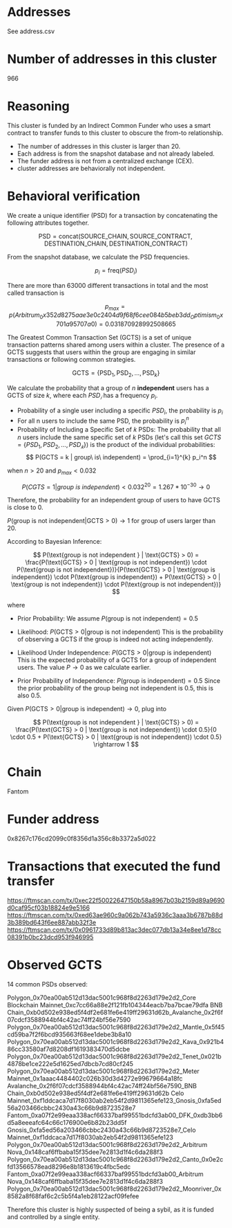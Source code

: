 # Addresses

See address.csv

# Number of addresses in this cluster

966

# Reasoning

This cluster is funded by an Indirect Common Funder who uses a smart contract to transfer funds to this cluster to obscure the from-to relationship.

- The number of addresses in this cluster is larger than 20.
- Each address is from the snapshot database and not already labeled.
- The funder address is not from a centralized exchange (CEX).
- cluster addresses are behaviorally not independent.

# Behavioral verification


We create a unique identifier (PSD) for a transaction by concatenating the following attributes together.

$$
\text{PSD} = \text{concat}( \text{SOURCE\_CHAIN}, \text{SOURCE\_CONTRACT}, \text{DESTINATION\_CHAIN}, \text{DESTINATION\_CONTRACT})
$$

From the snapshot database, we calculate the PSD frequencies.

$$ p_i = \text{freq}(PSD_i) $$

There are more than 63000 different transactions in total and the most called transaction is

$$
p_{max} = p(Arbitrum_0x352d8275aae3e0c2404d9f68f6cee084b5beb3dd_Optimism_0x701a95707a0) =  0.031870928992508665
$$


The Greatest Common Transaction Set (GCTS) is a set of unique transaction patterns shared among users within a cluster. The presence of a GCTS suggests that users within the group are engaging in similar transactions or following common strategies.

$$
\text{GCTS} = \{ \text{PSD}_1, \text{PSD}_2, \ldots, \text{PSD}_k \}
$$


We calculate the probability that a group of $n$ **independent** users has a GCTS of size $k$, where each $PSD_𝑖$ has a frequency $p_i$.
​

- Probability of a single user including a specific $PSD_i$, the probability is $p_i$
- For all n users to include the same PSD, the probability is $p_i^n$
- Probability of Including a Specific Set of 𝑘 PSDs:
  The probability that all $n$ users include the same specific set of $k$ PSDs (let's call this set $GCTS=\{PSD_1,PSD_2,…,PSD_𝑘\}$) is the product of the individual probabilities:
  $$
  P(GCTS = k | group\ is\ independent) = \prod_{i=1}^{k} p_i^n
  $$

when $n > 20$ and $p_{max} < 0.032$

$$
P(CGTS = 1 | group\ is\ independent) < 0.032^{20} = 1.267*10^{-30} \rightarrow 0
$$

Therefore, the probability for an independent group of users to have GCTS is close to 0.


$P(\text{group is not independent} | \text{GCTS} > 0) \rightarrow 1$ for group of users larger than 20.

According to Bayesian Inference:

$$
P(\text{group is not independent } | \text{GCTS} > 0) = \frac{P(\text{GCTS} > 0 | \text{group is not independent}) \cdot P(\text{group is not independent})}{P(\text{GCTS} > 0 | \text{group is independent}) \cdot P(\text{group is independent}) + P(\text{GCTS} > 0 | \text{group is not independent}) \cdot P(\text{group is not independent})}
$$

where

- Prior Probability:
  We assume $P(\text{group is not independent}) = 0.5$

- Likelihood:
  $P(\text{GCTS} > 0 | \text{group is not independent})$
  This is the probability of observing a GCTS if the group is indeed not acting independently.

- Likelihood Under Independence:
  $P(\text{GCTS} > 0 | \text{group is independent})$
  This is the expected probability of a GCTS for a group of independent users. The value $P \rightarrow 0$ as we calculate earlier.

- Prior Probability of Independence:
  $P(\text{group is independent}) = 0.5$
  Since the prior probability of the group being not independent is 0.5, this is also 0.5.

Given ​$P(\text{GCTS} > 0 | \text{group is independent}) \rightarrow 0$, plug into

$$
P(\text{group is not independent } | \text{GCTS} > 0) = \frac{P(\text{GCTS} > 0 | \text{group is not independent}) \cdot 0.5}{0 \cdot 0.5 + P(\text{GCTS} > 0 | \text{group is not independent}) \cdot 0.5}
\rightarrow 1
$$

# Chain

Fantom

# Funder address

0x8267c176cd2099c0f8356d1a356c8b3372a5d022

# Transactions that executed the fund transfer

https://ftmscan.com/tx/0xec22f50022647150b58a8967b03b2159d89a9690d0caf95cf03b18824e9e5166
https://ftmscan.com/tx/0xed63ae960c9a062b743a5936c3aaa3b6787b88d3b389bd643f6ee887abb32f3e
https://ftmscan.com/tx/0x0961733d89b813ac3dec077db13a34e8ee1d78cc08391b0bc23dcd953f946995

# Observed GCTS

14 common PSDs observed:

Polygon_0x70ea00ab512d13dac5001c968f8d2263d179e2d2_Core Blockchain Mainnet_0xc7cc66a88e2f121fb104344eacb7ba7bcae79dfa
BNB Chain_0xb0d502e938ed5f4df2e681fe6e419ff29631d62b_Avalanche_0x2f6f07cdcf3588944bf4c42ac74ff24bf56e7590
Polygon_0x70ea00ab512d13dac5001c968f8d2263d179e2d2_Mantle_0x5f45cd59ba7f2f6bcd935663f68ee1debe3b8a10
Polygon_0x70ea00ab512d13dac5001c968f8d2263d179e2d2_Kava_0x921b486cc33580af7d8208df1619383470d5dcbe
Polygon_0x70ea00ab512d13dac5001c968f8d2263d179e2d2_Tenet_0x021b4878be1ce222e5d1625ed7dbcb7cd80cf245
Polygon_0x70ea00ab512d13dac5001c968f8d2263d179e2d2_Meter Mainnet_0x1aaac4484402c026b30d3d4272e99679664a18fc
Avalanche_0x2f6f07cdcf3588944bf4c42ac74ff24bf56e7590_BNB Chain_0xb0d502e938ed5f4df2e681fe6e419ff29631d62b
Celo Mainnet_0xf1ddcaca7d17f8030ab2eb54f2d9811365efe123_Gnosis_0xfa5ed56a203466cbbc2430a43c66b9d8723528e7
Fantom_0xa07f2e99eaa338acf66337baf99551bdcfd3ab00_DFK_0xdb3bb6d5a8eeeafc64c66c176900e6b82b23dd5f
Gnosis_0xfa5ed56a203466cbbc2430a43c66b9d8723528e7_Celo Mainnet_0xf1ddcaca7d17f8030ab2eb54f2d9811365efe123
Polygon_0x70ea00ab512d13dac5001c968f8d2263d179e2d2_Arbitrum Nova_0x148caf6ffbaba15f35dee7e2813d1f4c6da288f3
Polygon_0x70ea00ab512d13dac5001c968f8d2263d179e2d2_Canto_0x0e2cfd13566578ead8296e8b1813619c4fbc5edc
Fantom_0xa07f2e99eaa338acf66337baf99551bdcfd3ab00_Arbitrum Nova_0x148caf6ffbaba15f35dee7e2813d1f4c6da288f3
Polygon_0x70ea00ab512d13dac5001c968f8d2263d179e2d2_Moonriver_0x8582a8f68faf6c2c5b5f4a1eb28122acf09fefee

Therefore this cluster is highly suspected of being a sybil, as it is funded and controlled by a single entity.
